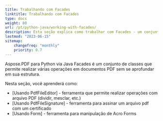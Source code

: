 ```yaml
---
title: Trabalhando com Facades
linktitle: Trabalhando com Facades
type: docs
weight: 80
url: /pt/python-java/working-with-facades/
description: Esta seção explica como trabalhar com Facades - um conjunto de ferramentas para operações populares com PDF.
lastmod: "2023-06-15"
sitemap:
    changefreq: "monthly"
    priority: 0.7
---
```


Aspose.PDF para Python via Java Facades é um conjunto de classes que permite realizar várias operações em documentos PDF sem se aprofundar em sua estrutura.

Nesta seção, você aprenderá como:

- [Usando PdfFileEditor] - ferramenta que permite realizar operações com arquivo PDF (dividir, mesclar, etc.)
- [Usando PdfFileSignature] - ferramenta para assinar um arquivo pdf com um certificado
- [Usando Form] - ferramenta para manipulação de Acro Forms